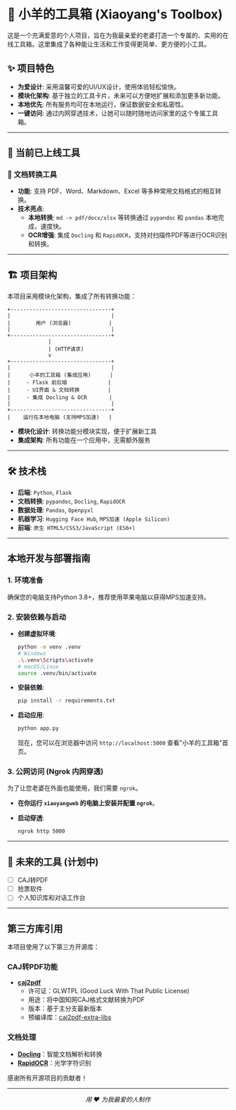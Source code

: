 # 🐑 小羊的工具箱 (Xiaoyang's Toolbox)

这是一个充满爱意的个人项目，旨在为我最亲爱的老婆打造一个专属的、实用的在线工具箱。这里集成了各种能让生活和工作变得更简单、更方便的小工具。

## ✨ 项目特色

- **为爱设计**: 采用温馨可爱的UI/UX设计，使用体验轻松愉快。
- **模块化架构**: 基于独立的工具卡片，未来可以方便地扩展和添加更多新功能。
- **本地优先**: 所有服务均可在本地运行，保证数据安全和私密性。
- **一键访问**: 通过内网穿透技术，让她可以随时随地访问家里的这个专属工具箱。

---

## 🚀 当前已上线工具

### 📄 **文档转换工具**

- **功能**: 支持 PDF、Word、Markdown、Excel 等多种常用文档格式的相互转换。
- **技术亮点**:
  - **本地转换**: `md -> pdf/docx/xlsx` 等转换通过 `pypandoc` 和 `pandas` 本地完成，速度快。
  - **OCR增强**: 集成 `Docling` 和 `RapidOCR`，支持对扫描件PDF等进行OCR识别和转换。

---

## 🏗️ 项目架构

本项目采用模块化架构，集成了所有转换功能：

```
+--------------------------------+
|                                |
|        用户 (浏览器)            |
|                                |
+--------------------------------+
             |
             | (HTTP请求)
             v
+--------------------------------+
|                                |
|      小羊的工具箱 (集成应用)      |
|     - Flask 前后端             |
|     - UI界面 & 文档转换         |
|     - 集成 Docling & OCR       |
|                                |
+--------------------------------+
|    运行在本地电脑 (支持MPS加速)   |
```

- **模块化设计**: 转换功能分模块实现，便于扩展新工具
- **集成架构**: 所有功能在一个应用中，无需额外服务

---

## 🛠️ 技术栈

- **后端**: `Python`, `Flask`
- **文档转换**: `pypandoc`, `Docling`, `RapidOCR`
- **数据处理**: `Pandas`, `Openpyxl`
- **机器学习**: `Hugging Face Hub`, `MPS加速 (Apple Silicon)`
- **前端**: `原生 HTML5/CSS3/JavaScript (ES6+)`

---

## 本地开发与部署指南

### 1. 环境准备

确保您的电脑支持Python 3.8+，推荐使用苹果电脑以获得MPS加速支持。

### 2. 安装依赖与启动

- **创建虚拟环境**:

  ```bash
  python -m venv .venv
  # Windows
  .\.venv\Scripts\activate
  # macOS/Linux
  source .venv/bin/activate
  ```
- **安装依赖**:

  ```bash
  pip install -r requirements.txt
  ```
- **启动应用**:

  ```bash
  python app.py
  ```

  现在，您可以在浏览器中访问 `http://localhost:5000` 查看"小羊的工具箱"首页。

### 3. 公网访问 (Ngrok 内网穿透)

为了让您老婆在外面也能使用，我们需要 `ngrok`。

- **在你运行 `xiaoyangweb` 的电脑上安装并配置 `ngrok`**。
- **启动穿透**:

  ```bash
  ngrok http 5000
  ```

---

## 🌟 未来的工具 (计划中)

- [ ]  CAJ转PDF
- [ ]  抢票软件
- [ ]  个人知识库和对话工作台

---

## 第三方库引用

本项目使用了以下第三方开源库：

### CAJ转PDF功能
- **[caj2pdf](https://github.com/caj2pdf/caj2pdf)**
  - 许可证：GLWTPL (Good Luck With That Public License)
  - 用途：将中国知网CAJ格式文献转换为PDF
  - 版本：基于主分支最新版本
  - 预编译库：[caj2pdf-extra-libs](https://github.com/caj2pdf/caj2pdf-extra-libs)

### 文档处理
- **[Docling](https://github.com/DS4SD/docling)**：智能文档解析和转换
- **[RapidOCR](https://github.com/RapidAI/RapidOCR)**：光学字符识别

感谢所有开源项目的贡献者！

---

<p align="center">
  <em>用 ❤️ 为我最爱的人制作</em>
</p>
